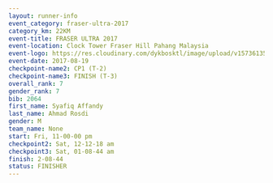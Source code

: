 ```yaml
---
layout: runner-info 
event_category: fraser-ultra-2017 
category_km: 22KM 
event-title: FRASER ULTRA 2017 
event-location: Clock Tower Fraser Hill Pahang Malaysia 
event-logo: https://res.cloudinary.com/dykbosktl/image/upload/v1573613535/Logo/logo_mfst7w.jpg 
event-date: 2017-08-19 
checkpoint-name2: CP1 (T-2) 
checkpoint-name3: FINISH (T-3) 
overall_rank: 7
gender_rank: 7
bib: 2064
first_name: Syafiq Affandy
last_name: Ahmad Rosdi
gender: M
team_name: None
start: Fri, 11-00-00 pm
checkpoint2: Sat, 12-12-18 am
checkpoint3: Sat, 01-08-44 am
finish: 2-08-44
status: FINISHER
---
```

